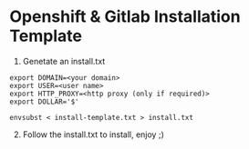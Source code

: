 # Openshift & Gitlab Installation Template

1. Genetate an install.txt

```
export DOMAIN=<your domain>
export USER=<user name>
export HTTP_PROXY=<http proxy (only if required)>
export DOLLAR='$'

envsubst < install-template.txt > install.txt
```

2. Follow the install.txt to install, enjoy ;)
